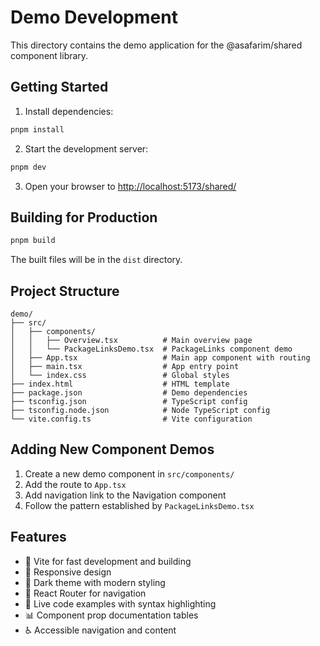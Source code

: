# Demo Development

This directory contains the demo application for the @asafarim/shared component library.

## Getting Started

1. Install dependencies:
```bash
pnpm install
```

2. Start the development server:
```bash
pnpm dev
```

3. Open your browser to [http://localhost:5173/shared/](http://localhost:5173/shared/)

## Building for Production

```bash
pnpm build
```

The built files will be in the `dist` directory.

## Project Structure

```
demo/
├── src/
│   ├── components/
│   │   ├── Overview.tsx          # Main overview page
│   │   └── PackageLinksDemo.tsx  # PackageLinks component demo
│   ├── App.tsx                   # Main app component with routing
│   ├── main.tsx                  # App entry point
│   └── index.css                 # Global styles
├── index.html                    # HTML template
├── package.json                  # Demo dependencies
├── tsconfig.json                 # TypeScript config
├── tsconfig.node.json            # Node TypeScript config
└── vite.config.ts                # Vite configuration
```

## Adding New Component Demos

1. Create a new demo component in `src/components/`
2. Add the route to `App.tsx`
3. Add navigation link to the Navigation component
4. Follow the pattern established by `PackageLinksDemo.tsx`

## Features

- 🚀 Vite for fast development and building
- 📱 Responsive design
- 🎨 Dark theme with modern styling
- 🔗 React Router for navigation
- 📝 Live code examples with syntax highlighting
- 📊 Component prop documentation tables
- ♿ Accessible navigation and content
